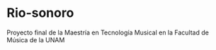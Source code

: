 # Rio-sonoro
Proyecto final de la Maestría en Tecnología Musical en la Facultad de Música de la UNAM
